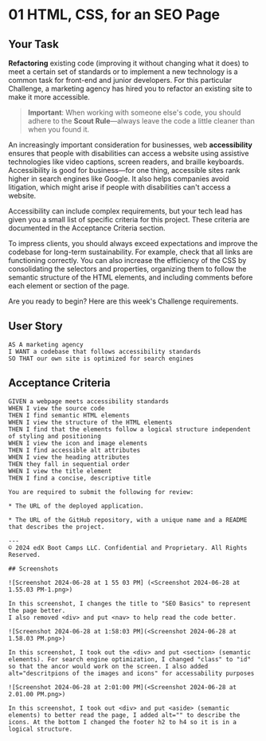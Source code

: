 # 01 HTML, CSS, for an SEO Page

## Your Task

**Refactoring** existing code (improving it without changing what it does) to meet a certain set of standards or to implement a new technology is a common task for front-end and junior developers. For this particular Challenge, a marketing agency has hired you to refactor an existing site to make it more accessible. 

> **Important**: When working with someone else's code, you should adhere to the **Scout Rule**&mdash;always leave the code a little cleaner than when you found it.

An increasingly important consideration for businesses, web **accessibility** ensures that people with disabilities can access a website using assistive technologies like video captions, screen readers, and braille keyboards. Accessibility is good for business&mdash;for one thing, accessible sites rank higher in search engines like Google. It also helps companies avoid litigation, which might arise if people with disabilities can't access a website.

Accessibility can include complex requirements, but your tech lead has given you a small list of specific criteria for this project. These criteria are documented in the Acceptance Criteria section.

To impress clients, you should always exceed expectations and improve the codebase for long-term sustainability. For example, check that all links are functioning correctly. You can also increase the efficiency of the CSS by consolidating the selectors and properties, organizing them to follow the semantic structure of the HTML elements, and including comments before each element or section of the page.

Are you ready to begin? Here are this week's Challenge requirements.

## User Story

```
AS A marketing agency
I WANT a codebase that follows accessibility standards
SO THAT our own site is optimized for search engines
```

## Acceptance Criteria

```
GIVEN a webpage meets accessibility standards
WHEN I view the source code
THEN I find semantic HTML elements
WHEN I view the structure of the HTML elements
THEN I find that the elements follow a logical structure independent of styling and positioning
WHEN I view the icon and image elements
THEN I find accessible alt attributes
WHEN I view the heading attributes
THEN they fall in sequential order
WHEN I view the title element
THEN I find a concise, descriptive title

You are required to submit the following for review:

* The URL of the deployed application.

* The URL of the GitHub repository, with a unique name and a README that describes the project.

---
© 2024 edX Boot Camps LLC. Confidential and Proprietary. All Rights Reserved.  

## Screenshots

![Screenshot 2024-06-28 at 1 55 03 PM] (<Screenshot 2024-06-28 at 1.55.03 PM-1.png>)

In this screenshot, I changes the title to "SEO Basics" to represent the page better.
I also removed <div> and put <nav> to help read the code better.

![Screenshot 2024-06-28 at 1:58:03 PM](<Screenshot 2024-06-28 at 1.58.03 PM.png>)

In this screenshot, I took out the <div> and put <section> (semantic elements). For search engine optimization, I changed "class" to "id" so that the ancor would work on the screen. I also added alt="descritpions of the images and icons" for accessability purposes 

![Screenshot 2024-06-28 at 2:01:00 PM](<Screenshot 2024-06-28 at 2.01.00 PM.png>)

In this screenshot, I took out <div> and put <aside> (semantic elements) to better read the page, I added alt="" to describe the icons. At the bottom I changed the footer h2 to h4 so it is in a logical structure.
